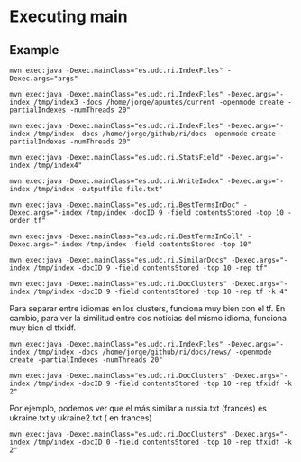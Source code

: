# Executing main 

## Example

```console
mvn exec:java -Dexec.mainClass="es.udc.ri.IndexFiles" -Dexec.args="args"
```

```console
mvn exec:java -Dexec.mainClass="es.udc.ri.IndexFiles" -Dexec.args="-index /tmp/index3 -docs /home/jorge/apuntes/current -openmode create -partialIndexes -numThreads 20"
```
```console
mvn exec:java -Dexec.mainClass="es.udc.ri.IndexFiles" -Dexec.args="-index /tmp/index -docs /home/jorge/github/ri/docs -openmode create -partialIndexes -numThreads 20"
```

```console
mvn exec:java -Dexec.mainClass="es.udc.ri.StatsField" -Dexec.args="-index /tmp/index4"
```
```console
mvn exec:java -Dexec.mainClass="es.udc.ri.WriteIndex" -Dexec.args="-index /tmp/index -outputfile file.txt"
```
```console
mvn exec:java -Dexec.mainClass="es.udc.ri.BestTermsInDoc" -Dexec.args="-index /tmp/index -docID 9 -field contentsStored -top 10 -order tf"
```
```console
mvn exec:java -Dexec.mainClass="es.udc.ri.BestTermsInColl" -Dexec.args="-index /tmp/index -field contentsStored -top 10"
```

```console
mvn exec:java -Dexec.mainClass="es.udc.ri.SimilarDocs" -Dexec.args="-index /tmp/index -docID 9 -field contentsStored -top 10 -rep tf"
```

```console
mvn exec:java -Dexec.mainClass="es.udc.ri.DocClusters" -Dexec.args="-index /tmp/index -docID 9 -field contentsStored -top 10 -rep tf -k 4"
```

Para separar entre idiomas en los clusters, funciona muy bien con el tf. En cambio, para ver la similitud entre dos noticias del mismo idioma, funciona muy bien el tfxidf.

```console
mvn exec:java -Dexec.mainClass="es.udc.ri.IndexFiles" -Dexec.args="-index /tmp/index -docs /home/jorge/github/ri/docs/news/ -openmode create -partialIndexes -numThreads 20"

mvn exec:java -Dexec.mainClass="es.udc.ri.DocClusters" -Dexec.args="-index /tmp/index -docID 9 -field contentsStored -top 10 -rep tfxidf -k 2"
```

Por ejemplo, podemos ver que el más similar a russia.txt (frances) es ukraine.txt y ukraine2.txt ( en frances)

```console
mvn exec:java -Dexec.mainClass="es.udc.ri.DocClusters" -Dexec.args="-index /tmp/index -docID 0 -field contentsStored -top 10 -rep tfxidf -k 2"
```